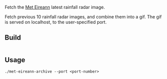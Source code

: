Fetch the [Met Eireann](http://archive.met.ie/) latest rainfall radar image.

Fetch previous 10 rainfall radar images, and combine them into a gif.
The gif is served on localhost, to the user-specified port.

## Build
```

```

## Usage

```
./met-eireann-archive --port <port-number>
```

